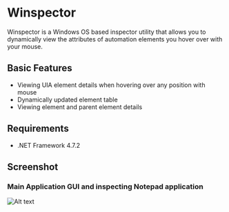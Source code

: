 # Winspector
Winspector is a Windows OS based inspector utility that allows you to dynamically view the attributes of automation elements you hover over with your mouse.

## Basic Features
* Viewing UIA element details when hovering over any position with mouse
* Dynamically updated element table
* Viewing element and parent element details

## Requirements
* .NET Framework 4.7.2

## Screenshot
### Main Application GUI and inspecting Notepad application
![Alt text](https://github.com/sezerad/Winspector/blob/main/Screenshots/WinspectorScreenshot.png?raw=true "Winspector")

